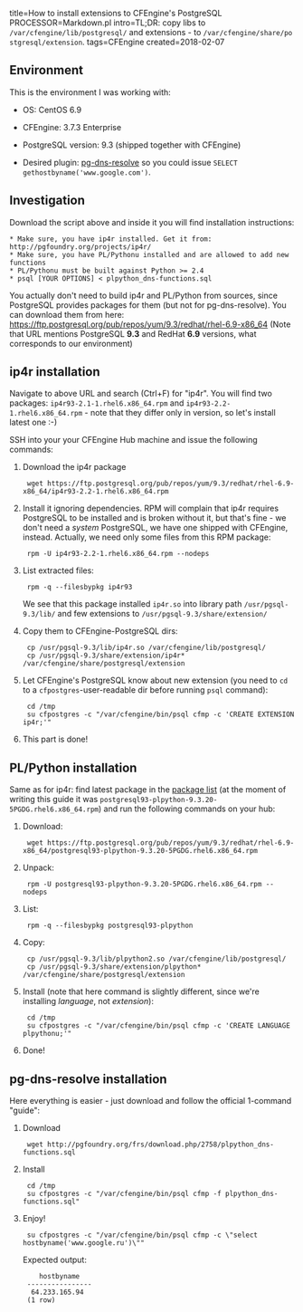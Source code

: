 title=How to install extensions to CFEngine's PostgreSQL
PROCESSOR=Markdown.pl
intro=TL;DR: copy libs to <code>/var/cfengine/lib/postgresql/</code> and extensions - to <code style='word-break:break-all'>/var/cfengine/share/postgresql/extension</code>.
tags=CFEngine
created=2018-02-07


Environment
-----------

This is the environment I was working with:

* OS: CentOS 6.9

* CFEngine: 3.7.3 Enterprise

* PostgreSQL version: 9.3 (shipped together with CFEngine)

* Desired plugin: [pg-dns-resolve][] so you could issue `SELECT gethostbyname('www.google.com')`.

[pg-dns-resolve]: http://pgfoundry.org/projects/pgdnsres/

Investigation
-------------

Download the script above and inside it you will find installation instructions:

	* Make sure, you have ip4r installed. Get it from: http://pgfoundry.org/projects/ip4r/
	* Make sure, you have PL/Pythonu installed and are allowed to add new functions
	* PL/Pythonu must be built against Python >= 2.4
	* psql [YOUR OPTIONS] < plpython_dns-functions.sql

You actually don't need to build ip4r and PL/Python from sources,
since PostgreSQL provides packages for them (but not for pg-dns-resolve).
You can download them from here: <https://ftp.postgresql.org/pub/repos/yum/9.3/redhat/rhel-6.9-x86_64>
(Note that URL mentions PostgreSQL **9.3** and RedHat **6.9** versions, what corresponds to our environment)


ip4r installation
-----------------

Navigate to above URL and search (Ctrl+F) for "ip4r". You will find two packages: `ip4r93-2.1-1.rhel6.x86_64.rpm` and `ip4r93-2.2-1.rhel6.x86_64.rpm` - note that they differ only in version, so let's install latest one :-)

SSH into your your CFEngine Hub machine and issue the following commands:

1. Download the ip4r package

		wget https://ftp.postgresql.org/pub/repos/yum/9.3/redhat/rhel-6.9-x86_64/ip4r93-2.2-1.rhel6.x86_64.rpm

2. Install it ignoring dependencies. RPM will complain that ip4r requires PostgreSQL to be installed and is broken without it, but that's fine - we don't need a _system_ PostgreSQL, we have one shipped with CFEngine, instead. Actually, we need only some files from this RPM package:

		rpm -U ip4r93-2.2-1.rhel6.x86_64.rpm --nodeps

3. List extracted files:

		rpm -q --filesbypkg ip4r93

	We see that this package installed `ip4r.so` into library path `/usr/pgsql-9.3/lib/` and few extensions to `/usr/pgsql-9.3/share/extension/`

4. Copy them to CFEngine-PostgreSQL dirs:

		cp /usr/pgsql-9.3/lib/ip4r.so /var/cfengine/lib/postgresql/
		cp /usr/pgsql-9.3/share/extension/ip4r* /var/cfengine/share/postgresql/extension

5. Let CFEngine's PostgreSQL know about new extension (you need to `cd` to a `cfpostgres`-user-readable dir before running `psql` command):

		cd /tmp
		su cfpostgres -c "/var/cfengine/bin/psql cfmp -c 'CREATE EXTENSION ip4r;'"

6. This part is done!


PL/Python installation
-----------------------

Same as for ip4r: find latest package in the [package list][] (at the moment of writing this guide it was `postgresql93-plpython-9.3.20-5PGDG.rhel6.x86_64.rpm`) and run the following commands on your hub:

[package list]: https://ftp.postgresql.org/pub/repos/yum/9.3/redhat/rhel-6.9-x86_64

1. Download:

		wget https://ftp.postgresql.org/pub/repos/yum/9.3/redhat/rhel-6.9-x86_64/postgresql93-plpython-9.3.20-5PGDG.rhel6.x86_64.rpm

2. Unpack:

		rpm -U postgresql93-plpython-9.3.20-5PGDG.rhel6.x86_64.rpm --nodeps

3. List:

		rpm -q --filesbypkg postgresql93-plpython

4. Copy:

		cp /usr/pgsql-9.3/lib/plpython2.so /var/cfengine/lib/postgresql/
		cp /usr/pgsql-9.3/share/extension/plpython* /var/cfengine/share/postgresql/extension

5. Install (note that here command is slightly different, since we're installing _language_, not _extension_):

		cd /tmp
		su cfpostgres -c "/var/cfengine/bin/psql cfmp -c 'CREATE LANGUAGE plpythonu;'"

6. Done!


pg-dns-resolve installation
---------------------------

Here everything is easier - just download and follow the official 1-command "guide":

1. Download

		wget http://pgfoundry.org/frs/download.php/2758/plpython_dns-functions.sql

2. Install

		cd /tmp
		su cfpostgres -c "/var/cfengine/bin/psql cfmp -f plpython_dns-functions.sql"

3. Enjoy!

		su cfpostgres -c "/var/cfengine/bin/psql cfmp -c \"select hostbyname('www.google.ru')\""
	
	Expected output:

   		   hostbyname   
		----------------
 		 64.233.165.94
		(1 row)
